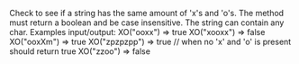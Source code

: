 Check to see if a string has the same amount of 'x's and 'o's. The method must return a boolean and be case insensitive. The string can contain any char.
Examples input/output:
XO("ooxx") => true
XO("xooxx") => false
XO("ooxXm") => true
XO("zpzpzpp") => true // when no 'x' and 'o' is present should return true
XO("zzoo") => false